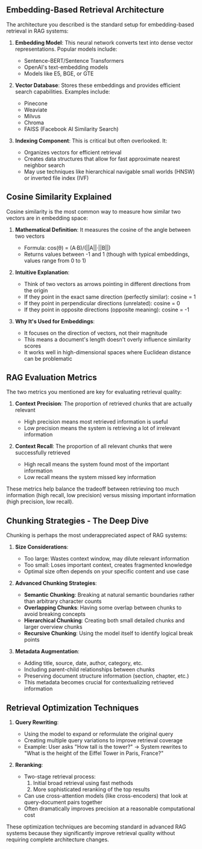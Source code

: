 ## Embedding-Based Retrieval Architecture

The architecture you described is the standard setup for embedding-based retrieval in RAG systems:

1. **Embedding Model**: This neural network converts text into dense vector representations. Popular models include:

   - Sentence-BERT/Sentence Transformers
   - OpenAI's text-embedding models
   - Models like E5, BGE, or GTE

2. **Vector Database**: Stores these embeddings and provides efficient search capabilities. Examples include:

   - Pinecone
   - Weaviate
   - Milvus
   - Chroma
   - FAISS (Facebook AI Similarity Search)

3. **Indexing Component**: This is critical but often overlooked. It:
   - Organizes vectors for efficient retrieval
   - Creates data structures that allow for fast approximate nearest neighbor search
   - May use techniques like hierarchical navigable small worlds (HNSW) or inverted file index (IVF)

## Cosine Similarity Explained

Cosine similarity is the most common way to measure how similar two vectors are in embedding space:

1. **Mathematical Definition**: It measures the cosine of the angle between two vectors

   - Formula: cos(θ) = (A·B)/(||A||·||B||)
   - Returns values between -1 and 1 (though with typical embeddings, values range from 0 to 1)

2. **Intuitive Explanation**:

   - Think of two vectors as arrows pointing in different directions from the origin
   - If they point in the exact same direction (perfectly similar): cosine = 1
   - If they point in perpendicular directions (unrelated): cosine = 0
   - If they point in opposite directions (opposite meaning): cosine = -1

3. **Why It's Used for Embeddings**:
   - It focuses on the direction of vectors, not their magnitude
   - This means a document's length doesn't overly influence similarity scores
   - It works well in high-dimensional spaces where Euclidean distance can be problematic

## RAG Evaluation Metrics

The two metrics you mentioned are key for evaluating retrieval quality:

1. **Context Precision**: The proportion of retrieved chunks that are actually relevant

   - High precision means most retrieved information is useful
   - Low precision means the system is retrieving a lot of irrelevant information

2. **Context Recall**: The proportion of all relevant chunks that were successfully retrieved
   - High recall means the system found most of the important information
   - Low recall means the system missed key information

These metrics help balance the tradeoff between retrieving too much information (high recall, low precision) versus missing important information (high precision, low recall).

## Chunking Strategies - The Deep Dive

Chunking is perhaps the most underappreciated aspect of RAG systems:

1. **Size Considerations**:

   - Too large: Wastes context window, may dilute relevant information
   - Too small: Loses important context, creates fragmented knowledge
   - Optimal size often depends on your specific content and use case

2. **Advanced Chunking Strategies**:

   - **Semantic Chunking**: Breaking at natural semantic boundaries rather than arbitrary character counts
   - **Overlapping Chunks**: Having some overlap between chunks to avoid breaking concepts
   - **Hierarchical Chunking**: Creating both small detailed chunks and larger overview chunks
   - **Recursive Chunking**: Using the model itself to identify logical break points

3. **Metadata Augmentation**:
   - Adding title, source, date, author, category, etc.
   - Including parent-child relationships between chunks
   - Preserving document structure information (section, chapter, etc.)
   - This metadata becomes crucial for contextualizing retrieved information

## Retrieval Optimization Techniques

1. **Query Rewriting**:

   - Using the model to expand or reformulate the original query
   - Creating multiple query variations to improve retrieval coverage
   - Example: User asks "How tall is the tower?" → System rewrites to "What is the height of the Eiffel Tower in Paris, France?"

2. **Reranking**:
   - Two-stage retrieval process:
     1. Initial broad retrieval using fast methods
     2. More sophisticated reranking of the top results
   - Can use cross-attention models (like cross-encoders) that look at query-document pairs together
   - Often dramatically improves precision at a reasonable computational cost

These optimization techniques are becoming standard in advanced RAG systems because they significantly improve retrieval quality without requiring complete architecture changes.
